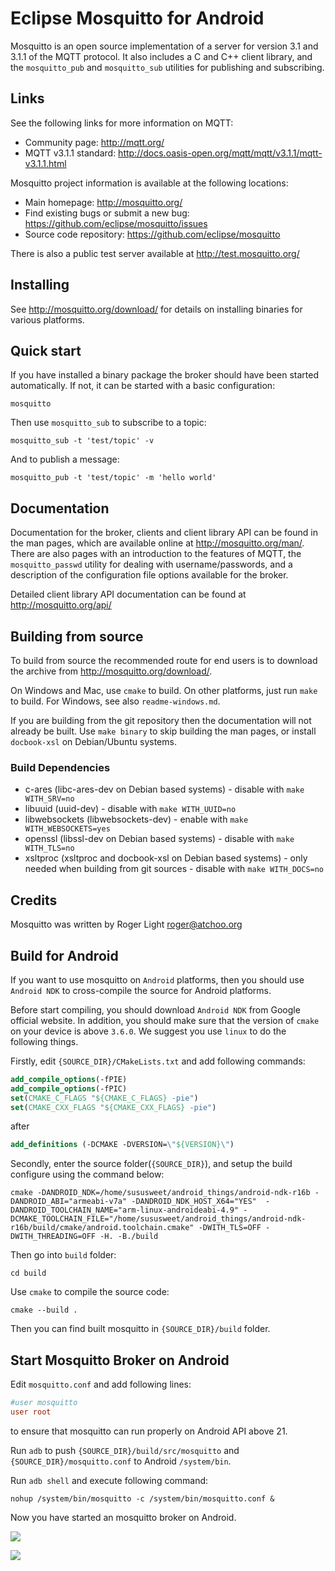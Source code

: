 Eclipse Mosquitto for Android
=================

Mosquitto is an open source implementation of a server for version 3.1 and
3.1.1 of the MQTT protocol. It also includes a C and C++ client library, and
the `mosquitto_pub` and `mosquitto_sub` utilities for publishing and
subscribing.

## Links

See the following links for more information on MQTT:

- Community page: <http://mqtt.org/>
- MQTT v3.1.1 standard: <http://docs.oasis-open.org/mqtt/mqtt/v3.1.1/mqtt-v3.1.1.html>

Mosquitto project information is available at the following locations:

- Main homepage: <http://mosquitto.org/>
- Find existing bugs or submit a new bug: <https://github.com/eclipse/mosquitto/issues>
- Source code repository: <https://github.com/eclipse/mosquitto>

There is also a public test server available at <http://test.mosquitto.org/>

## Installing

See <http://mosquitto.org/download/> for details on installing binaries for
various platforms.

## Quick start

If you have installed a binary package the broker should have been started
automatically. If not, it can be started with a basic configuration:

    mosquitto

Then use `mosquitto_sub` to subscribe to a topic:

    mosquitto_sub -t 'test/topic' -v

And to publish a message:

    mosquitto_pub -t 'test/topic' -m 'hello world'

## Documentation

Documentation for the broker, clients and client library API can be found in
the man pages, which are available online at <http://mosquitto.org/man/>. There
are also pages with an introduction to the features of MQTT, the
`mosquitto_passwd` utility for dealing with username/passwords, and a
description of the configuration file options available for the broker.

Detailed client library API documentation can be found at <http://mosquitto.org/api/>

## Building from source

To build from source the recommended route for end users is to download the
archive from <http://mosquitto.org/download/>.

On Windows and Mac, use `cmake` to build. On other platforms, just run `make`
to build. For Windows, see also `readme-windows.md`.

If you are building from the git repository then the documentation will not
already be built. Use `make binary` to skip building the man pages, or install
`docbook-xsl` on Debian/Ubuntu systems.

### Build Dependencies

* c-ares (libc-ares-dev on Debian based systems) - disable with `make WITH_SRV=no`
* libuuid (uuid-dev) - disable with `make WITH_UUID=no`
* libwebsockets (libwebsockets-dev) - enable with `make WITH_WEBSOCKETS=yes`
* openssl (libssl-dev on Debian based systems) - disable with `make WITH_TLS=no`
* xsltproc (xsltproc and docbook-xsl on Debian based systems) - only needed when building from git sources - disable with `make WITH_DOCS=no`

## Credits

Mosquitto was written by Roger Light <roger@atchoo.org>

## Build for Android

If you want to use mosquitto on `Android` platforms, then you should use `Android NDK` to cross-compile the source for Android platforms.

Before start compiling, you should download `Android NDK` from Google official website. In addition, you should make sure that the version of `cmake` on your device is above `3.6.0`. We suggest you use `linux` to do the following things.

Firstly, edit `{SOURCE_DIR}/CMakeLists.txt` and add following commands:

```cmake
add_compile_options(-fPIE)
add_compile_options(-fPIC)
set(CMAKE_C_FLAGS "${CMAKE_C_FLAGS} -pie")
set(CMAKE_CXX_FLAGS "${CMAKE_CXX_FLAGS} -pie")
```

after

```cmake
add_definitions (-DCMAKE -DVERSION=\"${VERSION}\")
```

Secondly, enter the source folder(`{SOURCE_DIR}`), and setup the build configure using the command below:

```
cmake -DANDROID_NDK=/home/sususweet/android_things/android-ndk-r16b -DANDROID_ABI="armeabi-v7a" -DANDROID_NDK_HOST_X64="YES"  -DANDROID_TOOLCHAIN_NAME="arm-linux-androideabi-4.9" -DCMAKE_TOOLCHAIN_FILE="/home/sususweet/android_things/android-ndk-r16b/build/cmake/android.toolchain.cmake" -DWITH_TLS=OFF -DWITH_THREADING=OFF -H. -B./build
```

Then go into `build` folder:

```
cd build
```

Use `cmake` to compile the source code:

```shell
cmake --build .
```

Then you can find built mosquitto in `{SOURCE_DIR}/build` folder.

## Start Mosquitto Broker on Android

Edit `mosquitto.conf` and add following lines:

```conf
#user mosquitto
user root
```

to ensure that mosquitto can run properly on Android API above 21.

Run `adb` to push `{SOURCE_DIR}/build/src/mosquitto` and `{SOURCE_DIR}/mosquitto.conf` to Android `/system/bin`.

Run `adb shell` and execute following command:

```shell
nohup /system/bin/mosquitto -c /system/bin/mosquitto.conf &
```

Now you have started an mosquitto broker on Android.

![](F:\android_things\mosquitto-broker-android\logo\img1.png)

![](F:\android_things\mosquitto-broker-android\logo\img2.png)